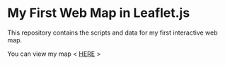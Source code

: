 # My First Web Map in Leaflet.js

This repository contains the scripts and data for my first interactive web map.

You can view my map < [HERE](https://nieneb.github.io/myfirstwebmap/) >
